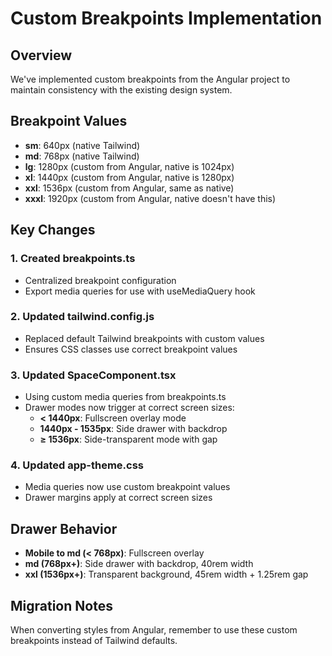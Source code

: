 # Custom Breakpoints Implementation

## Overview
We've implemented custom breakpoints from the Angular project to maintain consistency with the existing design system.

## Breakpoint Values
- **sm**: 640px (native Tailwind)
- **md**: 768px (native Tailwind)  
- **lg**: 1280px (custom from Angular, native is 1024px)
- **xl**: 1440px (custom from Angular, native is 1280px)
- **xxl**: 1536px (custom from Angular, same as native)
- **xxxl**: 1920px (custom from Angular, native doesn't have this)

## Key Changes

### 1. Created breakpoints.ts
- Centralized breakpoint configuration
- Export media queries for use with useMediaQuery hook

### 2. Updated tailwind.config.js
- Replaced default Tailwind breakpoints with custom values
- Ensures CSS classes use correct breakpoint values

### 3. Updated SpaceComponent.tsx
- Using custom media queries from breakpoints.ts
- Drawer modes now trigger at correct screen sizes:
  - **< 1440px**: Fullscreen overlay mode
  - **1440px - 1535px**: Side drawer with backdrop
  - **≥ 1536px**: Side-transparent mode with gap

### 4. Updated app-theme.css
- Media queries now use custom breakpoint values
- Drawer margins apply at correct screen sizes

## Drawer Behavior
- **Mobile to md (< 768px)**: Fullscreen overlay
- **md (768px+)**: Side drawer with backdrop, 40rem width
- **xxl (1536px+)**: Transparent background, 45rem width + 1.25rem gap

## Migration Notes
When converting styles from Angular, remember to use these custom breakpoints instead of Tailwind defaults.